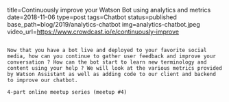 title=Continuously improve your Watson Bot using analytics and metrics
date=2018-11-06
type=post
tags=Chatbot
status=published
base_path=blog/2019/analytics-chatbot
img=analytics-chatbot.jpeg
video_url=https://www.crowdcast.io/e/continuously-improve
~~~~~~

Now that you have a bot live and deployed to your favorite social media, how can you continue to gather user feedback and improve your conversation ? How can the bot start to learn new terminology and content using your help ? We will look at the various metrics provided by Watson Assistant as well as adding code to our client and backend to improve our chatbot.

4-part online meetup series (meetup #4)
